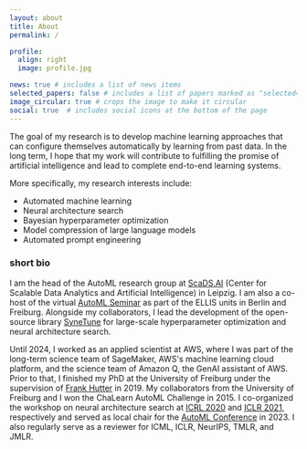 ```yaml
---
layout: about
title: About
permalink: /

profile:
  align: right
  image: profile.jpg

news: true # includes a list of news items
selected_papers: false # includes a list of papers marked as "selected={true}"
image_circular: true # crops the image to make it circular
social: true  # includes social icons at the bottom of the page
---
```


The goal of my research is to develop machine learning approaches that can configure themselves automatically by learning from past data. In the long term, I hope that my work will contribute to fulfilling the promise of artificial intelligence and lead to complete end-to-end learning systems.

More specifically, my research interests include:
 - Automated machine learning
 - Neural architecture search
 - Bayesian hyperparameter optimization
 - Model compression of large language models
 - Automated prompt engineering


### short bio

I am the head of the AutoML research group at [ScaDS.AI](https://scads.ai/) (Center for Scalable Data Analytics and Artificial Intelligence) in Leipzig. I am also a co-host of the virtual [AutoML Seminar](https://automl-seminars.github.io/) as part of the ELLIS units in Berlin and Freiburg. 
Alongside my collaborators, I lead the development of the open-source library [SyneTune](https://github.com/awslabs/syne-tune) for large-scale hyperparameter optimization and neural architecture search.

Until 2024, I worked as an applied scientist at AWS, where I was part of the long-term science team of SageMaker, AWS's machine learning cloud platform, and the science team of Amazon Q, the GenAI assistant of AWS.
Prior to that, I finished my PhD at the University of Freiburg under the supervision of [Frank Hutter](http://ml.informatik.uni-freiburg.de/profile/hutter/) in 2019. My collaborators from the University of Freiburg and I won the ChaLearn AutoML Challenge in 2015. I co-organized the workshop on neural architecture search at [ICRL 2020](https://sites.google.com/view/nas2020) and [ICLR 2021](https://sites.google.com/view/nas2021/), respectively and served as local chair for the [AutoML Conference](https://2023.automl.cc/) in 2023. I also regularly serve as a reviewer for ICML, ICLR, NeurIPS, TMLR, and JMLR.

